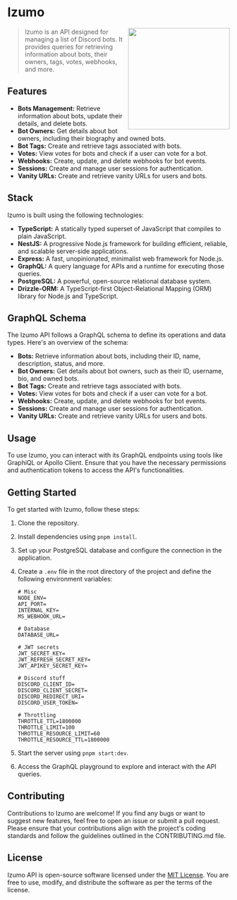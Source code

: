 # Izumo
<a href="https://azurlane.koumakan.jp/wiki/Izumo"><img align='right' src="https://azurlane.netojuu.com/images/8/87/IzumoShipyardIcon.png" width="230"></a>
> Izumo is an API designed for managing a list of Discord bots. It provides queries for retrieving information about bots, their owners, tags, votes, webhooks, and more.

## Features

- **Bots Management:** Retrieve information about bots, update their details, and delete bots.
- **Bot Owners:** Get details about bot owners, including their biography and owned bots.
- **Bot Tags:** Create and retrieve tags associated with bots.
- **Votes:** View votes for bots and check if a user can vote for a bot.
- **Webhooks:** Create, update, and delete webhooks for bot events.
- **Sessions:** Create and manage user sessions for authentication.
- **Vanity URLs:** Create and retrieve vanity URLs for users and bots.

## Stack

Izumo is built using the following technologies:

- **TypeScript:** A statically typed superset of JavaScript that compiles to plain JavaScript.
- **NestJS:** A progressive Node.js framework for building efficient, reliable, and scalable server-side applications.
- **Express:** A fast, unopinionated, minimalist web framework for Node.js.
- **GraphQL:** A query language for APIs and a runtime for executing those queries.
- **PostgreSQL:** A powerful, open-source relational database system.
- **Drizzle-ORM:** A TypeScript-first Object-Relational Mapping (ORM) library for Node.js and TypeScript.

## GraphQL Schema

The Izumo API follows a GraphQL schema to define its operations and data types. Here's an overview of the schema:

- **Bots:** Retrieve information about bots, including their ID, name, description, status, and more.
- **Bot Owners:** Get details about bot owners, such as their ID, username, bio, and owned bots.
- **Bot Tags:** Create and retrieve tags associated with bots.
- **Votes:** View votes for bots and check if a user can vote for a bot.
- **Webhooks:** Create, update, and delete webhooks for bot events.
- **Sessions:** Create and manage user sessions for authentication.
- **Vanity URLs:** Create and retrieve vanity URLs for users and bots.

## Usage

To use Izumo, you can interact with its GraphQL endpoints using tools like GraphiQL or Apollo Client. Ensure that you have the necessary permissions and authentication tokens to access the API's functionalities.

## Getting Started

To get started with Izumo, follow these steps:

1. Clone the repository.
2. Install dependencies using `pnpm install`.
3. Set up your PostgreSQL database and configure the connection in the application.
4. Create a `.env` file in the root directory of the project and define the following environment variables:

    ```plaintext
	# Misc
    NODE_ENV=
    API_PORT=
    INTERNAL_KEY=
    MS_WEBHOOK_URL=

	# Database
    DATABASE_URL=

	# JWT secrets
    JWT_SECRET_KEY=
    JWT_REFRESH_SECRET_KEY=
    JWT_APIKEY_SECRET_KEY=

	# Discord stuff
	DISCORD_CLIENT_ID=
    DISCORD_CLIENT_SECRET=
    DISCORD_REDIRECT_URI=
    DISCORD_USER_TOKEN=

    # Throttling
    THROTTLE_TTL=1800000
    THROTTLE_LIMIT=100
    THROTTLE_RESOURCE_LIMIT=60
    THROTTLE_RESOURCE_TTL=1800000
    ```
5. Start the server using `pnpm start:dev`.
6. Access the GraphQL playground to explore and interact with the API queries.

## Contributing

Contributions to Izumo are welcome! If you find any bugs or want to suggest new features, feel free to open an issue or submit a pull request. Please ensure that your contributions align with the project's coding standards and follow the guidelines outlined in the CONTRIBUTING.md file.

## License

Izumo API is open-source software licensed under the [MIT License](LICENSE). You are free to use, modify, and distribute the software as per the terms of the license.
